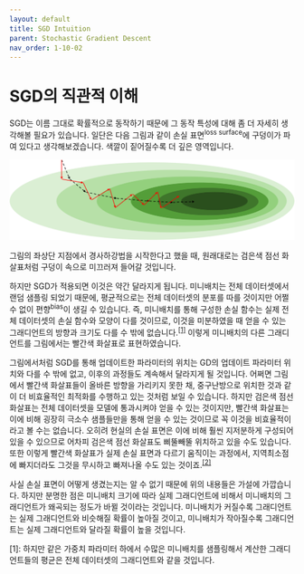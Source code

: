 ```yaml
---
layout: default
title: SGD Intuition
parent: Stochastic Gradient Descent
nav_order: 1-10-02
---
```


# SGD의 직관적 이해

SGD는 이름 그대로 확률적으로 동작하기 때문에 그 동작 특성에 대해 좀 더 자세히 생각해볼 필요가 있습니다.
일단은 다음 그림과 같이 손실 표면<sup>loss surface</sup>에 구덩이가 파여 있다고 생각해보겠습니다.
색깔이 짙어질수록 더 깊은 영역입니다.

![](../../assets/images/1-10/02-intuition.png)

그림의 좌상단 지점에서 경사하강법을 시작한다고 했을 때, 원래대로는 검은색 점선 화살표처럼 구덩이 속으로 미끄러져 들어갈 것입니다.

하지만 SGD가 적용되면 이것은 약간 달라지게 됩니다.
미니배치는 전체 데이터셋에서 랜덤 샘플링 되었기 때문에, 평균적으로는 전체 데이터셋의 분포를 따를 것이지만 어쩔 수 없이 편향<sup>bias</sup>이 생길 수 있습니다.
즉, 미니배치를 통해 구성한 손실 함수는 실제 전체 데이터셋의 손실 함수와 모양이 다를 것이므로, 이것을 미분하였을 때 얻을 수 있는 그래디언트의 방향과 크기도 다를 수 밖에 없습니다.<sup>[[1]](#footnote_1)</sup>
이렇게 미니배치의 다른 그래디언트를 그림에서는 빨간색 화살표로 표현하였습니다.

그림에서처럼 SGD를 통해 업데이트한 파라미터의 위치는 GD의 업데이트 파라미터 위치와 다를 수 밖에 없고, 이후의 과정들도 계속해서 달라지게 될 것입니다.
어쩌면 그림에서 빨간색 화살표들이 올바른 방향을 가리키지 못한 채, 중구난방으로 위치한 것과 같이 더 비효율적인 최적화를 수행하고 있는 것처럼 보일 수 있습니다.
하지만 검은색 점선 화살표는 전체 데이터셋을 모델에 통과시켜야 얻을 수 있는 것이지만, 빨간색 화살표는 이에 비해 굉장히 극소수 샘플들만을 통해 얻을 수 있는 것이므로 꼭 이것을 비효율적이라고 볼 수는 없습니다.
오히려 현실의 손실 표면은 이에 비해 훨씬 지저분하게 구성되어 있을 수 있으므로 어차피 검은색 점선 화살표도 삐뚤빼뚤 위치하고 있을 수도 있습니다.
또한 이렇게 빨간색 화살표가 실제 손실 표면과 다르기 움직이는 과정에서, 지역최소점에 빠지더라도 그것을 무시하고 빠져나올 수도 있는 것이죠.<sup>[[2]](#footnote_2)</sup>

사실 손실 표면이 어떻게 생겼는지는 알 수 없기 때문에 위의 내용들은 가설에 가깝습니다.
하지만 분명한 점은 미니배치 크기에 따라 실제 그래디언트에 비해서 미니배치의 그래디언트가 왜곡되는 정도가 바뀔 것이라는 것입니다.
미니배치가 커질수록 그래디언트는 실제 그래디언트와 비슷해질 확률이 높아질 것이고, 미니배치가 작아질수록 그래디언트는 실제 그래디언트와 달라질 확률이 높을 것입니다.

<a name="footnote_1">[1]</a>: 하지만 같은 가중치 파라미터 하에서 수많은 미니배치를 샘플링해서 계산한 그래디언트들의 평균은 전체 데이터셋의 그래디언트와 같을 것입니다.
